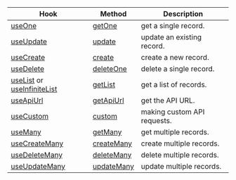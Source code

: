 | Hook                                                        | Method                    | Description                 |
| ----------------------------------------------------------- | ------------------------- | --------------------------- |
| [useOne][use-one]                                           | [getOne](#getone-)        | get a single record.        |
| [useUpdate][use-update]                                     | [update](#update-)        | update an existing record.  |
| [useCreate][use-create]                                     | [create](#create-)        | create a new record.        |
| [useDelete][use-delete]                                     | [deleteOne](#deleteone-)  | delete a single record.     |
| [useList][use-list] or [useInfiniteList][use-infinite-list] | [getList](#getlist-)      | get a list of records.      |
| [useApiUrl][use-api-url]                                    | [getApiUrl](#getapiurl-)  | get the API URL.            |
| [useCustom][use-custom]                                     | [custom](#custom)         | making custom API requests. |
| [useMany][use-many]                                         | [getMany](#getmany)       | get multiple records.       |
| [useCreateMany][use-create-many]                            | [createMany](#createmany) | create multiple records.    |
| [useDeleteMany][use-delete-many]                            | [deleteMany](#deletemany) | delete multiple records.    |
| [useUpdateMany][use-update-many]                            | [updateMany](#updatemany) | update multiple records.    |

[use-api-url]: /docs/api-reference/data/hooks/useApiUrl/
[use-create]: /docs/api-reference/data/hooks/useCreate/
[use-create-many]: /docs/api-reference/data/hooks/useCreateMany/
[use-custom]: /docs/api-reference/data/hooks/useCustom/
[use-delete]: /docs/api-reference/data/hooks/useDelete/
[use-delete-many]: /docs/api-reference/data/hooks/useDeleteMany/
[use-list]: /docs/api-reference/data/hooks/useList/
[use-infinite-list]: /docs/api-reference/data/hooks/useInfiniteList/
[use-many]: /docs/api-reference/data/hooks/useMany/
[use-one]: /docs/api-reference/data/hooks/useOne/
[use-update]: /docs/api-reference/data/hooks/useUpdate/
[use-update-many]: /docs/api-reference/data/hooks/useUpdateMany/
